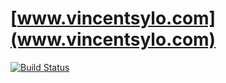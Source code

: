 # [www.vincentsylo.com](www.vincentsylo.com)

[![Build Status](https://travis-ci.org/vincentsylo/vincentsylo.com.svg?branch=master)](https://travis-ci.org/vincentsylo/vincentsylo.com)
